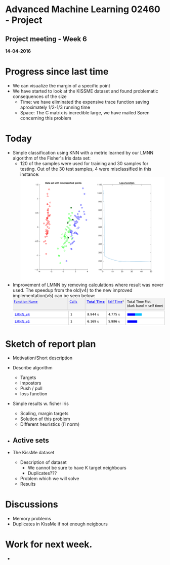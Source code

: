 # Advanced Machine Learning 02460 - Project
## Project meeting - Week 6
**14-04-2016**


# Progress since last time
-  We can visualize the margin of a specific point
-  We have started to look at the KISSME dataset and found problematic consequences of the size
    - Time: we have eliminated the expensive trace function saving aproximately 1/2-1/3 running time
    - Space: The C matrix is incredible large, we have mailed Søren concerning this problem 


# Today
- Simple classification using KNN with a metric learned by our LMNN algorithm of the Fisher's Iris data set: 
  - 120 of the samples were used for training and 30 samples for testing. Out of the 30 test samples, 4 were misclassified in this instance:
  ![classification]
- Improvement of LMNN by removing calculations where result was never used. The speedup from the old(v4) to the new improved implementation(v5) can be seen below:
  ![Profiling]
  ![Comparison]


# Sketch of report plan
- Motivation/Short description
- Describe algorithm
   - Targets
   - Impostors
   - Push / pull
   - loss function
- Simple results w. fisher iris
   - Scaling, margin targets
   - Solution of this problem
   - Different heuristics (l1 norm)

- Active sets
   - 

- The KissMe dataset
  - Description of dataset
      - We cannot be sure to have K target neighbours
      - Duplicates???
  - Problem which we will solve
  - Results


# Discussions
- Memory problems
- Duplicates in KissMe if not enough neigbours


# Work for next week. 
- 


[classification]: /images/LMNN_classification_fisher_w6.png
[Profiling]: /images/profiling_header.png
[Comparison]: /images/profiling_v4_v5.png